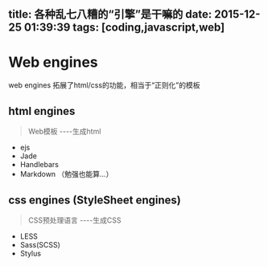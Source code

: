 title: 各种乱七八糟的“引擎”是干嘛的
date: 2015-12-25 01:39:39
tags: [coding,javascript,web]
---

# Web engines
web engines 拓展了html/css的功能，相当于“正则化”的模板

## html engines
> Web模板         ----生成html

- ejs
- Jade
- Handlebars
- Markdown （勉强也能算...）

## css engines (StyleSheet engines)
> CSS预处理语言   ----生成CSS

- LESS
- Sass(SCSS)
- Stylus

